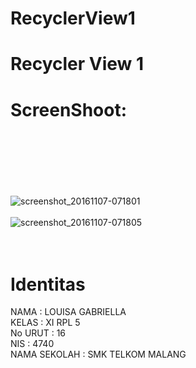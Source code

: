 # RecyclerView1
# Recycler View 1 <br>
# ScreenShoot: <br> <br> <br>
 <br> <br> 
 ![screenshot_20161107-071801](https://cloud.githubusercontent.com/assets/21364340/20046099/427ed2f2-a45b-11e6-9963-51ddcba34dd2.png)
 <br> <br>
 ![screenshot_20161107-071805](https://cloud.githubusercontent.com/assets/21364340/20046105/50f10062-a45b-11e6-9150-9964aaa9cbc7.png)
<br> <br> <br>


# Identitas <br>
NAMA : LOUISA GABRIELLA <br>
KELAS : XI RPL 5 <br>
No URUT : 16 <br> 
NIS : 4740 <br>
NAMA SEKOLAH : SMK TELKOM MALANG
